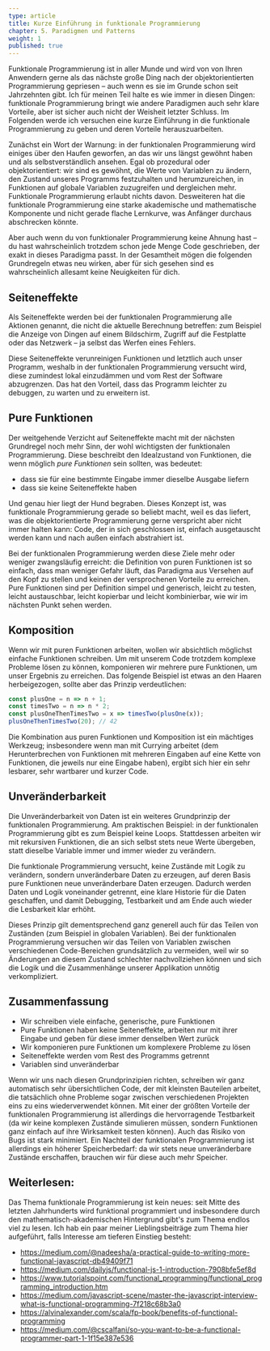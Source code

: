 ```yaml
---
type: article
title: Kurze Einführung in funktionale Programmierung
chapter: 5. Paradigmen und Patterns
weight: 1
published: true
---
```


Funktionale Programmierung ist in aller Munde und wird von von Ihren Anwendern gerne als das nächste große Ding nach der objektorientierten Programmierung gepriesen – auch wenn es sie im Grunde schon seit Jahrzehnten gibt. Ich für meinen Teil halte es wie immer in diesen Dingen: funktionale Programmierung bringt wie andere Paradigmen auch sehr klare Vorteile, aber ist sicher auch nicht der Weisheit letzter Schluss. Im Folgenden werde ich versuchen eine kurze Einführung in die funktionale Programmierung zu geben und deren Vorteile herauszuarbeiten.

Zunächst ein Wort der Warnung: in der funktionalen Programmierung wird einiges über den Haufen geworfen, an das wir uns längst gewöhnt haben und als selbstverständlich ansehen. Egal ob prozedural oder objektorientiert: wir sind es gewöhnt, die Werte von Variablen zu ändern, den Zustand unseres Programms festzuhalten und herumzureichen, in Funktionen auf globale Variablen zuzugreifen und dergleichen mehr. Funktionale Programmierung erlaubt nichts davon. Desweiteren hat die funktionale Programmierung eine starke akademische und mathematische Komponente und nicht gerade flache Lernkurve, was Anfänger durchaus abschrecken könnte.

Aber auch wenn du von funktionaler Programmierung keine Ahnung hast – du hast wahrscheinlich trotzdem schon jede Menge Code geschrieben, der exakt in dieses Paradigma passt. In der Gesamtheit mögen die folgenden Grundregeln etwas neu wirken, aber für sich gesehen sind es wahrscheinlich allesamt keine Neuigkeiten für dich.

## Seiteneffekte

Als Seiteneffekte werden bei der funktionalen Programmierung alle Aktionen genannt, die nicht die aktuelle Berechnung betreffen: zum Beispiel die Anzeige von Dingen auf einem Bildschirm, Zugriff auf die Festplatte oder das Netzwerk – ja selbst das Werfen eines Fehlers.

Diese Seiteneffekte verunreinigen Funktionen und letztlich auch unser Programm, weshalb in der funktionalen Programmierung versucht wird, diese zumindest lokal einzudämmen und vom Rest der Software abzugrenzen. Das hat den Vorteil, dass das Programm leichter zu debuggen, zu warten und zu erweitern ist.

## Pure Funktionen

Der weitgehende Verzicht auf Seiteneffekte macht mit der nächsten Grundregel noch mehr Sinn, der wohl wichtigsten der funktionalen Programmierung. Diese beschreibt den Idealzustand von Funktionen, die wenn möglich _pure Funktionen_ sein sollten, was bedeutet:

- dass sie für eine bestimmte Eingabe immer dieselbe Ausgabe liefern
- dass sie keine Seiteneffekte haben

Und genau hier liegt der Hund begraben. Dieses Konzept ist, was funktionale Programmierung gerade so beliebt macht, weil es das liefert, was die objektorientierte Programmierung gerne verspricht aber nicht immer halten kann: Code, der in sich geschlossen ist, einfach ausgetauscht werden kann und nach außen einfach abstrahiert ist.

Bei der funktionalen Programmierung werden diese Ziele mehr oder weniger zwangsläufig erreicht: die Definition von puren Funktionen ist so einfach, dass man weniger Gefahr läuft, das Paradigma aus Versehen auf den Kopf zu stellen und keinen der versprochenen Vorteile zu erreichen. Pure Funktionen sind per Definition simpel und generisch, leicht zu testen, leicht austauschbar, leicht kopierbar und leicht kombinierbar, wie wir im nächsten Punkt sehen werden.

## Komposition

Wenn wir mit puren Funktionen arbeiten, wollen wir absichtlich möglichst einfache Funktionen schreiben. Um mit unserem Code trotzdem komplexe Probleme lösen zu können, komponieren wir mehrere pure Funktionen, um unser Ergebnis zu erreichen. Das folgende Beispiel ist etwas an den Haaren herbeigezogen, sollte aber das Prinzip verdeutlichen:

```js
const plusOne = n => n + 1;
const timesTwo = n => n * 2;
const plusOneThenTimesTwo = x => timesTwo(plusOne(x));
plusOneThenTimesTwo(20); // 42
```

Die Kombination aus puren Funktionen und Komposition ist ein mächtiges Werkzeug; insbesondere wenn man mit Currying arbeitet (dem Herunterbrechen von Funktionen mit mehreren Eingaben auf eine Kette von Funktionen, die jeweils nur eine Eingabe haben), ergibt sich hier ein sehr lesbarer, sehr wartbarer und kurzer Code.

## Unveränderbarkeit

Die Unveränderbarkeit von Daten ist ein weiteres Grundprinzip der funktionalen Programmierung. Am praktischen Beispiel: in der funktionalen Programmierung gibt es zum Beispiel keine Loops. Stattdessen arbeiten wir mit rekursiven Funktionen, die an sich selbst stets neue Werte übergeben, statt dieselbe Variable immer und immer wieder zu verändern.

Die funktionale Programmierung versucht, keine Zustände mit Logik zu verändern, sondern unveränderbare Daten zu erzeugen, auf deren Basis pure Funktionen neue unveränderbare Daten erzeugen. Dadurch werden Daten und Logik voneinander getrennt, eine klare Historie für die Daten geschaffen, und damit Debugging, Testbarkeit und am Ende auch wieder die Lesbarkeit klar erhöht.

Dieses Prinzip gilt dementsprechend ganz generell auch für das Teilen von Zuständen (zum Beispiel in globalen Variablen). Bei der funktionalen Programmierung versuchen wir das Teilen von Variablen zwischen verschiedenen Code-Bereichen grundsätzlich zu vermeiden, weil wir so Änderungen an diesem Zustand schlechter nachvollziehen können und sich die Logik und die Zusammenhänge unserer Applikation unnötig verkompliziert.

## Zusammenfassung

- Wir schreiben viele einfache, generische, pure Funktionen
- Pure Funktionen haben keine Seiteneffekte, arbeiten nur mit ihrer Eingabe und geben für diese immer denselben Wert zurück
- Wir komponieren pure Funktionen um komplexere Probleme zu lösen
- Seiteneffekte werden vom Rest des Programms getrennt
- Variablen sind unveränderbar

Wenn wir uns nach diesen Grundprinzipien richten, schreiben wir ganz automatisch sehr übersichtlichen Code, der mit kleinsten Bauteilen arbeitet, die tatsächlich ohne Probleme sogar zwischen verschiedenen Projekten eins zu eins wiederverwendet können. Mit einer der größten Vorteile der funktionalen Programmierung ist allerdings die hervorragende Testbarkeit (da wir keine komplexen Zustände simulieren müssen, sondern Funktionen ganz einfach auf ihre Wirksamkeit testen können). Auch das Risiko von Bugs ist stark minimiert. Ein Nachteil der funktionalen Programmierung ist allerdings ein höherer Speicherbedarf: da wir stets neue unveränderbare Zustände erschaffen, brauchen wir für diese auch mehr Speicher.

## Weiterlesen:

Das Thema funktionale Programmierung ist kein neues: seit Mitte des letzten Jahrhunderts wird funktional programmiert und insbesondere durch den mathematisch-akademischen Hintergrund gibt's zum Thema endlos viel zu lesen. Ich hab ein paar meiner Lieblingsbeiträge zum Thema hier aufgeführt, falls Interesse am tieferen Einstieg besteht:

- https://medium.com/@nadeesha/a-practical-guide-to-writing-more-functional-javascript-db49409f71
- https://medium.com/dailyjs/functional-js-1-introduction-7908bfe5ef8d
- https://www.tutorialspoint.com/functional_programming/functional_programming_introduction.htm
- https://medium.com/javascript-scene/master-the-javascript-interview-what-is-functional-programming-7f218c68b3a0
- https://alvinalexander.com/scala/fp-book/benefits-of-functional-programming
- https://medium.com/@cscalfani/so-you-want-to-be-a-functional-programmer-part-1-1f15e387e536

<img src="https://vg09.met.vgwort.de/na/d91827ac294541168efba0b0f79484ae" width="1" height="1" alt="">
